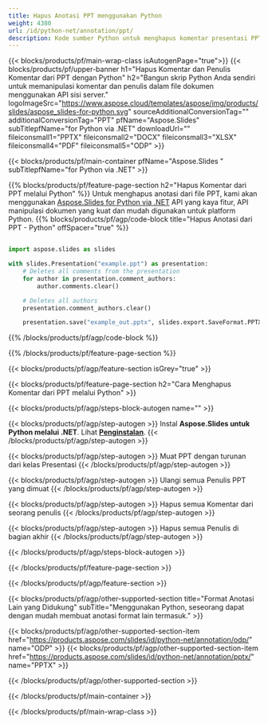 ```yaml
---
title: Hapus Anotasi PPT menggunakan Python
weight: 4380
url: /id/python-net/annotation/ppt/ 
description: Kode sumber Python untuk menghapus komentar presentasi PPT
---
```


{{< blocks/products/pf/main-wrap-class isAutogenPage="true">}}
{{< blocks/products/pf/upper-banner h1="Hapus Komentar dan Penulis Komentar dari PPT dengan Python" h2="Bangun skrip Python Anda sendiri untuk memanipulasi komentar dan penulis dalam file dokumen menggunakan API sisi server." logoImageSrc="https://www.aspose.cloud/templates/aspose/img/products/slides/aspose_slides-for-python.svg" sourceAdditionalConversionTag="" additionalConversionTag="PPT" pfName="Aspose.Slides" subTitlepfName="for Python via .NET" downloadUrl="" fileiconsmall1="PPTX" fileiconsmall2="DOCX" fileiconsmall3="XLSX" fileiconsmall4="PDF" fileiconsmall5="ODP" >}}

{{< blocks/products/pf/main-container pfName="Aspose.Slides " subTitlepfName="for Python via .NET" >}}

{{% blocks/products/pf/feature-page-section  h2="Hapus Komentar dari PPT melalui Python" %}}
Untuk menghapus anotasi dari file PPT, kami akan menggunakan [Aspose.Slides for Python via .NET](https://products.aspose.com/slides/id/python-net/) API yang kaya fitur, API manipulasi dokumen yang kuat dan mudah digunakan untuk platform Python.
{{% blocks/products/pf/agp/code-block title="Hapus Anotasi dari PPT - Python" offSpacer="true" %}}

```python

import aspose.slides as slides

with slides.Presentation("example.ppt") as presentation:
    # Deletes all comments from the presentation
    for author in presentation.comment_authors:
        author.comments.clear()

    # Deletes all authors
    presentation.comment_authors.clear()

    presentation.save("example_out.pptx", slides.export.SaveFormat.PPTX)
```
{{% /blocks/products/pf/agp/code-block %}}

{{% /blocks/products/pf/feature-page-section %}}

{{< blocks/products/pf/agp/feature-section isGrey="true" >}}

{{< blocks/products/pf/feature-page-section  h2="Cara Menghapus Komentar dari PPT melalui Python" >}}

{{< blocks/products/pf/agp/steps-block-autogen name="" >}}

{{< blocks/products/pf/agp/step-autogen >}}
Instal **Aspose.Slides untuk Python melalui .NET**. Lihat [**Penginstalan**](https://docs.aspose.com/slides/python-net/installation/).
{{< /blocks/products/pf/agp/step-autogen >}}

{{< blocks/products/pf/agp/step-autogen >}}
Muat PPT dengan turunan dari kelas Presentasi
{{< /blocks/products/pf/agp/step-autogen >}}

{{< blocks/products/pf/agp/step-autogen >}}
Ulangi semua Penulis PPT yang dimuat
{{< /blocks/products/pf/agp/step-autogen >}}

{{< blocks/products/pf/agp/step-autogen >}}
Hapus semua Komentar dari seorang penulis
{{< /blocks/products/pf/agp/step-autogen >}}

{{< blocks/products/pf/agp/step-autogen >}}
Hapus semua Penulis di bagian akhir
{{< /blocks/products/pf/agp/step-autogen >}}

{{< /blocks/products/pf/agp/steps-block-autogen >}}

{{< /blocks/products/pf/feature-page-section >}}

{{< /blocks/products/pf/agp/feature-section >}}

{{< blocks/products/pf/agp/other-supported-section title="Format Anotasi Lain yang Didukung" subTitle="Menggunakan Python, seseorang dapat dengan mudah membuat anotasi format lain termasuk." >}}

{{< blocks/products/pf/agp/other-supported-section-item href="https://products.aspose.com/slides/id/python-net/annotation/odp/" name="ODP" >}}
{{< blocks/products/pf/agp/other-supported-section-item href="https://products.aspose.com/slides/id/python-net/annotation/pptx/" name="PPTX" >}}

{{< /blocks/products/pf/agp/other-supported-section >}}

{{< /blocks/products/pf/main-container >}}
    
{{< /blocks/products/pf/main-wrap-class >}}